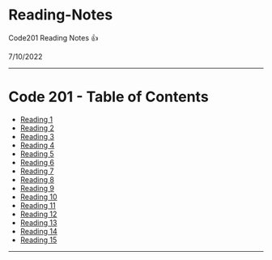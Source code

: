 # **Reading-Notes**
Code201 Reading Notes :+1:

7/10/2022 

---

# **Code 201 - Table of Contents**

- [Reading 1](class-01.md)
- [Reading 2](class-02.md)
- [Reading 3](class-03.md)
- [Reading 4](class-04.md)
- [Reading 5](class-05.md)
- [Reading 6](class-06.md)
- [Reading 7](class-07.md)
- [Reading 8](class-08.md)
- [Reading 9](class-09.md)
- [Reading 10](class-10.md)
- [Reading 11](class-11.md)
- [Reading 12](class-12.md)
- [Reading 13](class-13.md)
- [Reading 14](class-14.md)
- [Reading 15](class-15.md)

---